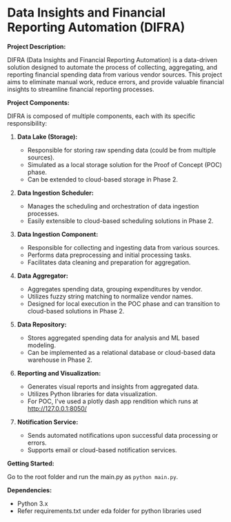 # Data Insights and Financial Reporting Automation (DIFRA)

**Project Description:**

DIFRA (Data Insights and Financial Reporting Automation) is a data-driven solution designed to automate the process of collecting, aggregating, and reporting financial spending data from various vendor sources. This project aims to eliminate manual work, reduce errors, and provide valuable financial insights to streamline financial reporting processes.

**Project Components:**

DIFRA is composed of multiple components, each with its specific responsibility:

1. **Data Lake (Storage):**
   - Responsible for storing raw spending data (could be from multiple sources).
   - Simulated as a local storage solution for the Proof of Concept (POC) phase.
   - Can be extended to cloud-based storage in Phase 2.

2. **Data Ingestion Scheduler:**
   - Manages the scheduling and orchestration of data ingestion processes.
   - Easily extensible to cloud-based scheduling solutions in Phase 2.

3. **Data Ingestion Component:**
   - Responsible for collecting and ingesting data from various sources.
   - Performs data preprocessing and initial processing tasks.
   - Facilitates data cleaning and preparation for aggregation.
     
4. **Data Aggregator:**
   - Aggregates spending data, grouping expenditures by vendor.
   - Utilizes fuzzy string matching to normalize vendor names.
   - Designed for local execution in the POC phase and can transition to cloud-based solutions in Phase 2.

5. **Data Repository:**
   - Stores aggregated spending data for analysis and ML based modeling.
   - Can be implemented as a relational database or cloud-based data warehouse in Phase 2.

6. **Reporting and Visualization:**
   - Generates visual reports and insights from aggregated data.
   - Utilizes Python libraries for data visualization.
   - For POC, I've used a plotly dash app rendition which runs at http://127.0.0.1:8050/

7. **Notification Service:**
   - Sends automated notifications upon successful data processing or errors.
   - Supports email or cloud-based notification services.

**Getting Started:**

Go to the root folder and run the main.py as `python main.py`.

**Dependencies:**

- Python 3.x
- Refer requirements.txt under eda folder for python libraries used
